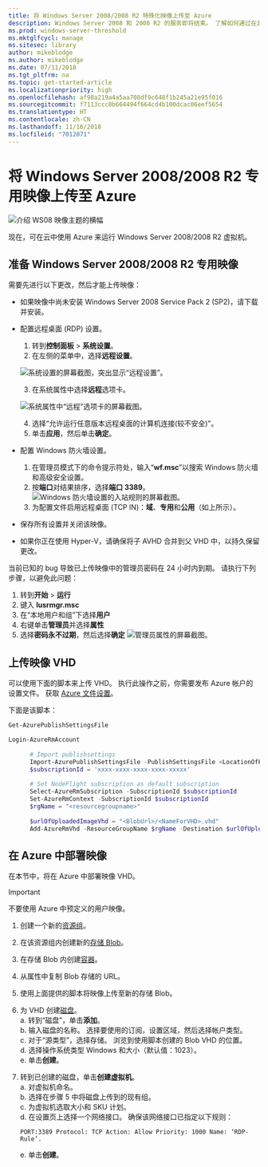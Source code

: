```yaml
---
title: 将 Windows Server 2008/2008 R2 特殊化映像上传至 Azure
description: Windows Server 2008 和 2008 R2 的服务即将结束。 了解如何通过在云中托管 Windows Server 来提升和迁移至 Azure。
ms.prod: windows-server-threshold
ms.mktglfcycl: manage
ms.sitesec: library
author: mikeblodge
ms.author: mikeblodge
ms.date: 07/11/2018
ms.tgt_pltfrm: na
ms.topic: get-started-article
ms.localizationpriority: high
ms.openlocfilehash: af98a219a4a5aa708df9c648f1b245a21e95f016
ms.sourcegitcommit: f7113ccc8b664494f664cd4b100dcac06eef5654
ms.translationtype: HT
ms.contentlocale: zh-CN
ms.lasthandoff: 11/16/2018
ms.locfileid: "7012071"
---
```

# 将 Windows Server 2008/2008 R2 专用映像上传至 Azure 

![介绍 WS08 映像主题的横幅](media/WS08-image-banner-large.png)

现在，可在云中使用 Azure 来运行 Windows Server 2008/2008 R2 虚拟机。 

## 准备 Windows Server 2008/2008 R2 专用映像
需要先进行以下更改，然后才能上传映像：

- 如果映像中尚未安装 Windows Server 2008 Service Pack 2 (SP2)，请下载并安装。

- 配置远程桌面 (RDP) 设置。
   1. 转到**控制面板** > **系统设置**。   
   2. 在左侧的菜单中，选择**远程设置**。

   ![系统设置的屏幕截图，突出显示“远程设置”。](media/1a_remote_settings.png)

   3. 在系统属性中选择**远程**选项卡。   

   ![系统属性中“远程”选项卡的屏幕截图。](media/2c_sysprops.png)

   4. 选择“允许运行任意版本远程桌面的计算机连接(较不安全)”。   
   5. 单击**应用**，然后单击**确定**。
- 配置 Windows 防火墙设置。   
   1. 在管理员模式下的命令提示符处，输入“**wf.msc**”以搜索 Windows 防火墙和高级安全设置。   
   2. 按**端口**对结果排序，选择**端口 3389**。   
     ![Windows 防火墙设置的入站规则的屏幕截图。](media/3b_inboundrules.png)   
   3. 为配置文件启用远程桌面 (TCP IN)：**域**、**专用**和**公用**（如上所示）。

- 保存所有设置并关闭该映像。   
- 如果你正在使用 Hyper-V，请确保将子 AVHD 合并到父 VHD 中，以持久保留更改。

当前已知的 bug 导致已上传映像中的管理员密码在 24 小时内到期。 请执行下列步骤，以避免此问题： 

1. 转到**开始** > **运行**
2. 键入 **lusrmgr.msc**
3. 在“本地用户和组”下选择**用户**
4. 右键单击**管理员**并选择**属性**
5. 选择**密码永不过期**，然后选择**确定**
![管理员属性的屏幕截图。](media/6_adminprops.png)

## 上传映像 VHD
可以使用下面的脚本来上传 VHD。 执行此操作之前，你需要发布 Azure 帐户的设置文件。 获取 [Azure 文件设置](https://azure.microsoft.com/downloads/)。

下面是该脚本：

```powershell
Get-AzurePublishSettingsFile 

Login-AzureRmAccount
 
      # Import publishsettings
      Import-AzurePublishSettingsFile -PublishSettingsFile <LocationOfPublishingFile>
      $subscriptionId = 'xxxx-xxxx-xxxx-xxxx-xxxxx'
 
      # Set NodeFlight subscription as default subscription
      Select-AzureRmSubscription -SubscriptionId $subscriptionId
      Set-AzureRmContext -SubscriptionId $subscriptionId
      $rgName = "<resourcegroupname>"
    
      $urlOfUploadedImageVhd = "<BlobUrl>/<NameForVHD>.vhd"
      Add-AzureRmVhd -ResourceGroupName $rgName -Destination $urlOfUploadedImageVhd -LocalFilePath "<FilePath>"  
```
## 在 Azure 中部署映像
在本节中，将在 Azure 中部署映像 VHD。 

> [!IMPORTANT]
> 不要使用 Azure 中预定义的用户映像。

1.  创建一个新的[资源组](https://docs.microsoft.com/rest/api/resources/resourcegroups/createorupdate)。 
2.  在该资源组内创建新的[存储 Blob](https://docs.microsoft.com/rest/api/storageservices/put-blob)。
3.  在存储 Blob 内创建[容器](https://docs.microsoft.com/rest/api/storageservices/create-container)。
4.  从属性中复制 Blob 存储的 URL。
5.  使用上面提供的脚本将映像上传至新的存储 Blob。
6.  为 VHD 创建[磁盘](https://docs.microsoft.com/azure/virtual-machines/windows/prepare-for-upload-vhd-image)。   
     a. 转到“磁盘”，单击**添加**。  
     b. 输入磁盘的名称。 选择要使用的订阅，设置区域，然后选择帐户类型。   
     c. 对于“源类型”，选择存储。 浏览到使用脚本创建的 Blob VHD 的位置。  
     d. 选择操作系统类型 Windows 和大小（默认值：1023）。   
     e. 单击**创建**。   

7.  转到已创建的磁盘，单击**创建虚拟机**。   
     a. 对虚拟机命名。   
     b. 选择在步骤 5 中将磁盘上传到的现有组。   
     c. 为虚拟机选取大小和 SKU 计划。   
     d. 在设置页上选择一个网络接口。 确保该网络接口已指定以下规则：
 
        PORT:3389 Protocol: TCP Action: Allow Priority: 1000 Name: ‘RDP-Rule’.   
     e. 单击**创建**。




